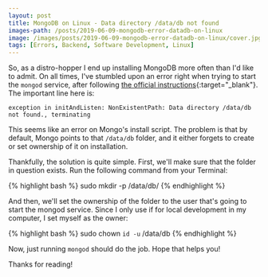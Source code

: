 ```yaml
---
layout: post
title: MongoDB on Linux - Data directory /data/db not found
images-path: /posts/2019-06-09-mongodb-error-datadb-on-linux
image: /images/posts/2019-06-09-mongodb-error-datadb-on-linux/cover.jpg
tags: [Errors, Backend, Software Development, Linux]
---
```


So, as a distro-hopper I end up installing MongoDB more often than I'd like to admit. On all times, I've stumbled upon an error right when trying to start the `mongod` service, after following [the official instructions](https://docs.mongodb.com/manual/tutorial/install-mongodb-on-ubuntu/){:target="_blank"}. The important line here is:

`exception in initAndListen: NonExistentPath: Data directory /data/db not found., terminating`

This seems like an error on Mongo's install script. The problem is that by default, Mongo points to that `/data/db` folder, and it either forgets to create or set ownership of it on installation.

Thankfully, the solution is quite simple. First, we'll make sure that the folder in question exists. Run the following command from your Terminal:

{% highlight bash %}
sudo mkdir -p /data/db/
{% endhighlight %}

And then, we'll set the ownership of the folder to the user that's going to start the mongod service. Since I only use if for local development in my computer, I set myself as the owner:

{% highlight bash %}
sudo chown `id -u` /data/db
{% endhighlight %}

Now, just running `mongod` should do the job. Hope that helps you!

Thanks for reading!